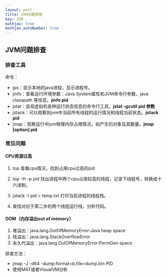 ```yaml
---
layout: post
title: JVM问题排查
key: JVM
mathjax: true
mathjax_autoNumber: true
---
```

## JVM问题排查
### 排查工具
命令：

- jps：显示本地的java进程，显示进程号。
- jinfo：查看运行环境参数：Java System属性和JVM命令行参数，java classpath 等信息。**jinfo pid**
- jstat：监视虚拟机各种运行状态信息的命令行工具。**jstat -gcutil pid 参数**
- jstack：可以观察到jvm中当前所有线程的运行情况和线程当前状态。**jstack pid**
- jmap：观察运行中jvm物理内存占用情况，如产生的对象及其数量。**jmap [option] pid**

### 常见问题
#### CPU资源过高
1. top 查看cpu情况，找到占用cpu过高的pid

2. top -H -p pid 找出进程中两个cpu占用较高的线程，记录下线程号，转换成十六进制。
3. jstack -l pid > temp.txt 打印当前进程的线程栈。
4. 查找对应于第二步的两个线程运行栈，分析代码。 

#### OOM（内存溢出out of memory）
1. 堆溢出：java.lang.OutOfMemoryError:Java heap space
2. 栈溢出：java.lang.StackOverflowError
3. 永久代溢出：java.lang.OutOfMemoryError:PermGen space

排查方法：

- jmap -J -d64 -dump:format=b,file=dump.bin PID
- 使用MAT或者VisualVM分析

